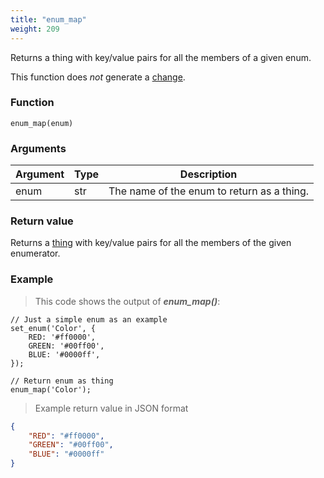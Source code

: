 ```yaml
---
title: "enum_map"
weight: 209
---
```


Returns a thing with key/value pairs for all the members of a given enum.

This function does *not* generate a [change](../../overview/changes).

### Function

`enum_map(enum)`

### Arguments

Argument | Type | Description
-------- | ---- | -----------
enum | str | The name of the enum to return as a thing.

### Return value

Returns a [thing](../../data-types/thing) with key/value pairs for all the members of the given enumerator.

### Example

> This code shows the output of ***enum_map()***:

```thingsdb,json_response
// Just a simple enum as an example
set_enum('Color', {
    RED: '#ff0000',
    GREEN: '#00ff00',
    BLUE: '#0000ff',
});

// Return enum as thing
enum_map('Color');
```

> Example return value in JSON format

```json
{
    "RED": "#ff0000",
    "GREEN": "#00ff00",
    "BLUE": "#0000ff"
}
```
